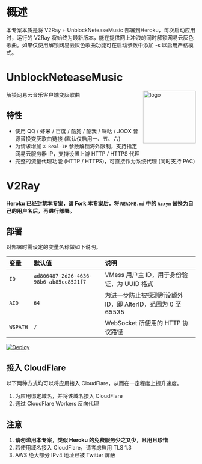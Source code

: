 # 概述
本专案本质是将 V2Ray + UnblockNeteaseMusic 部署到Heroku，每次启动应用时，运行的 V2Ray 将始终为最新版本，能在提供网上冲浪的同时解锁网易云灰色歌曲。如果仅使用解锁网易云灰色歌曲功能可在启动参数中添加 -s 以启用严格模式。



# UnblockNeteaseMusic
<img src="https://user-images.githubusercontent.com/26399680/47980314-0e3f1700-e102-11e8-8857-e3436ecc8beb.png" alt="logo" width="140" height="140" align="right">

解锁网易云音乐客户端变灰歌曲

## 特性

- 使用 QQ / 虾米 / 百度 / 酷狗 / 酷我 / 咪咕 / JOOX 音源替换变灰歌曲链接 (默认仅启用一、五、六)
- 为请求增加 `X-Real-IP` 参数解锁海外限制，支持指定网易云服务器 IP，支持设置上游 HTTP / HTTPS 代理
- 完整的流量代理功能 (HTTP / HTTPS)，可直接作为系统代理 (同时支持 PAC)



# V2Ray

**Heroku 已经封禁本专案，请 Fork 本专案后，将 `README.md` 中的 `Acxym` 替换为自己的用户名后，再进行部署。**

## 部署

对部署时需设定的变量名称做如下说明。

| 变量 | 默认值 | 说明 |
| :--- | :--- | :--- |
| `ID` | `ad806487-2d26-4636-98b6-ab85cc8521f7` | VMess 用户主 ID，用于身份验证，为 UUID 格式 |
| `AID` | `64` | 为进一步防止被探测所设额外 ID，即 AlterID，范围为 0 至 65535 |
| `WSPATH` | `/` | WebSocket 所使用的 HTTP 协议路径 |

[![Deploy](https://www.herokucdn.com/deploy/button.png)](https://dashboard.heroku.com/new?template=https://github.com/Acxym/UnblockNeteaseMusic-heroku)

## 接入 CloudFlare

以下两种方式均可以将应用接入 CloudFlare，从而在一定程度上提升速度。

 1. 为应用绑定域名，并将该域名接入 CloudFlare
 2. 通过 CloudFlare Workers 反向代理

## 注意

 1. **请勿滥用本专案，类似 Heroku 的免费服务少之又少，且用且珍惜**
 2. 若使用域名接入 CloudFlare，请考虑启用 TLS 1.3
 3. AWS 绝大部分 IPv4 地址已被 Twitter 屏蔽
